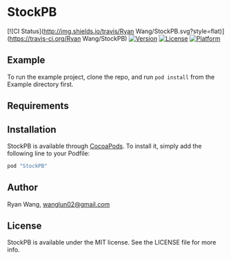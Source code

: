 # StockPB

[![CI Status](http://img.shields.io/travis/Ryan Wang/StockPB.svg?style=flat)](https://travis-ci.org/Ryan Wang/StockPB)
[![Version](https://img.shields.io/cocoapods/v/StockPB.svg?style=flat)](http://cocoapods.org/pods/StockPB)
[![License](https://img.shields.io/cocoapods/l/StockPB.svg?style=flat)](http://cocoapods.org/pods/StockPB)
[![Platform](https://img.shields.io/cocoapods/p/StockPB.svg?style=flat)](http://cocoapods.org/pods/StockPB)

## Example

To run the example project, clone the repo, and run `pod install` from the Example directory first.

## Requirements

## Installation

StockPB is available through [CocoaPods](http://cocoapods.org). To install
it, simply add the following line to your Podfile:

```ruby
pod "StockPB"
```

## Author

Ryan Wang, wanglun02@gmail.com

## License

StockPB is available under the MIT license. See the LICENSE file for more info.
